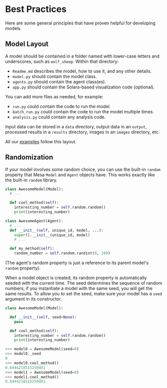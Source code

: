 # Best Practices

Here are some general principles that have proven helpful for developing models.

## Model Layout

A model should be contained in a folder named with lower-case letters and
underscores, such as `wolf_sheep`. Within that directory:

- `Readme.md` describes the model, how to use it, and any other details.
- `model.py` should contain the model class.
- `agents.py` should contain the agent class(es).
- `app.py` should contain the Solara-based visualization code (optional).

You can add more files as needed, for example:
- `run.py` could contain the code to run the model.
- `batch_run.py` could contain the code to run the model multiple times.
- `analysis.py` could contain any analysis code.

Input data can be stored in a `data` directory, output data in an `output`, processed results in a `results` directory, images in an `images` directory, etc.

All our [examples](examples) follow this layout.

## Randomization

If your model involves some random choice, you can use the built-in `random`
property that Mesa `Model` and `Agent` objects have. This works exactly
like the built-in `random` library.

```python
class AwesomeModel(Model):
  # ...

  def cool_method(self):
    interesting_number = self.random.random()
    print(interesting_number)

class AwesomeAgent(Agent):
  # ...
  def __init__(self, unique_id, model, ...):
    super().__init__(unique_id, model)
    # ...

  def my_method(self):
    random_number = self.random.randint(0, 100)
```

(The agent's random property is just a reference to its parent model's
`random` property).

When a model object is created, its random property is automatically seeded
with the current time. The seed determines the sequence of random numbers; if
you instantiate a model with the same seed, you will get the same results.
To allow you to set the seed, make sure your model has a `seed` argument in its
constructor.

```python
class AwesomeModel(Model):

  def __init__(self, seed=None):
    pass

  def cool_method(self):
    interesting_number = self.random.random()
    print(interesting_number)

>>> model0 = AwesomeModel(seed=0)
>>> model0._seed
0
>>> model0.cool_method()
0.8444218515250481
>>> model1 = AwesomeModel(seed=0)
>>> model1.cool_method()
0.8444218515250481
```
